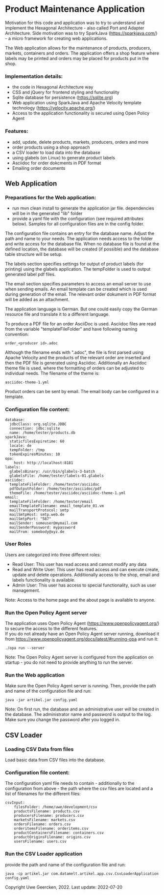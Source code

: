 # Product Maintenance Application

Motivation for this code and application was to try to understand and implement the Hexagonal Architecture - also called Port and Adapter Architecture.
Side motivation was to try SparkJava (https://sparkjava.com/) - a micro framework for creating web applications.

The Web application allows for the maintenance of products, producers, markets, containers and orders. The application offers a shop feature where labels may be printed and orders may be placed for products put in the shop.

### Implementation details:
- the code in Hexagonal Architecture way
- CSS and jQuery for frontend styling and functionality
- Sqlite database for persistence (https://sqlite.org)
- Web application using SparkJava and Apache Velocity template technology (https://velocity.apache.org/)
- Access to the application functionality is secured using Open Policy Agent

### Features:
- add, update, delete products, markets, producers, orders and more
- order products using a shop approach
- a CSV loader to load data into the database
- using glabels (on Linux) to generate product labels
- Asciidoc for order dokcments in PDF format
- Emailing order documents

## Web Application
### Preparations for the Web application:
- run mvn clean install to generate the application jar file. dependencies will be in the generated "lib" folder
- provide a yaml file with the configuration (see required attributes below). Samples for all configuration files are in the config folder.

The configuration file contains an entry for the database name. Adjust the path and name to your needs. The application needs access to the folder and write access for the database file. When no database file is found
at the defined location, the database will be created (if possible) and the database table structure will be setup.

The labels section specifies settings for output of product labels (for printing) using the glabels application. The tempFolder is used to output generated label pdf files.

The email section specifies parameters to access an email server to use when sending emails. An email template can be created which is used during generation of the email. The relevant order dokument in PDF format will be added as an attachment.

The application language is German. But one could easily copy the German resource file and translate it to a different language.

To produce a PDF file for an order AsciiDoc is used. Asciidoc files are read from the variable "templateFileFolder" and have following naming convention:

    order_<producer id>.adoc

Although the filename ends with ".adoc", the file is first parsed using Apache Velocity and the products of the relevant order are inserted and then the PDF file is generated using Asciidoc. Additionally an Asciidoc theme file is used, where the formatting of orders can be adjusted to individual needs. The filename of the theme is:

    asciidoc-theme-1.yml

Product orders can be sent by email. The email body can be configured in a template.

### Configuration file content:

    database:
      jdbcClass: org.sqlite.JDBC
      connection: jdbc:sqlite
      name: /home/tester/products.db
    sparkJava:
      staticfilesExpiretime: 60
      locale: de
      tempFolder: /tmp
      tokenExpiresMinutes: 10
    opa:
        host: http://localhost:8181
    labels:
      glabelsBinary: /usr/bin/glabels-3-batch
      glabelsFile: /home/tester/labels-01.glabels
    asciidoc:
      templateFileFolder: /home/tester/asciidoc
      pdfOutputFolder: /home/tester/asciidoc/pdf
      themeFile: /home/tester/asciidoc/asciidoc-theme-1.yml
    email:
      templateFileFolder: /home/tester/email
      emailTemplateFilename: email_template_01.vm
      mailTransportProtocol: smtp
      mailSmtpHost: smtp.web.de
      mailSmtpPort: "587"
      mailSender: someuser@mymail.com
      mailSenderPassword: mypassword
      mailFrom: somebody@xyz.de

### User Roles
Users are categorized into three different roles:
- Read User: This user has read access and cannot modify any data
- Read and Write User: This user has read access and can execute create, update and delete operations. Additionally access to the shop, email and labels functionality is available.
- Admin User: This user has access to special functionality, such as user management.

Note: Access to the home page and the about page is available to anyone.

### Run the Open Policy Agent server
The application uses Open Policy Agent (https://www.openpolicyagent.org/) to secure the access to the different features.  
If you do not already have an Open Policy Agent server running, download it from https://www.openpolicyagent.org/docs/latest/#running-opa and run it:

    ./opa run --server

Note: The Open Policy Agent server is configured from the application on startup - you do not need to provide anything to run the server.

### Run the Web application
Make sure the Open Policy Agent server is running. Then, provide the path and name of the configuration file and run:

    java -jar artikel.jar config.yaml

Note: On first run, the database and an administrative user will be created in the database. The administrator name and password is output to the log. Make sure you change the password after you logged in. 

## CSV Loader
### Loading CSV Data from files
Load basic data from CSV files into the database.

### Configuration file content:
The configuration yaml file needs to contain - additionally to the configuration from above - the path where the csv files are
located and a list of filenames for the different files:

    csvInput:
        filesFolder: /home/uwe/development/csv
        productsFilename: products.csv
        producersFilename: producers.csv
        marketsFilename: markets.csv
        ordersFilename: orders.csv
        orderitemsFilename: orderitems.csv
        productContainersFilename: containers.csv
        productOriginsFilename: origins.csv
        usersFilename: users.csv

### Run the CSV Loader application
provide the path and name of the configuration file and run:

    java -cp artikel.jar com.datamelt.artikel.app.csv.CsvLoaderApplication config.yaml


Copyright Uwe Geercken, 2022. Last update: 2022-07-20
